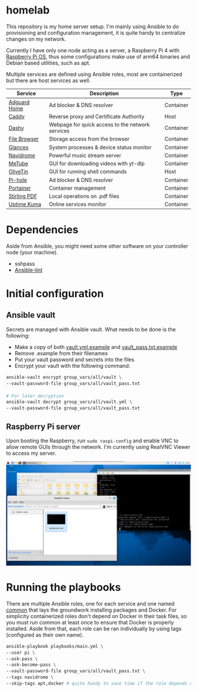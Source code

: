 # homelab

This repository is my home server setup. I'm mainly using Ansible to do provisioning and configuration management, it is quite handy to centralize changes on my network.

Currently I have only one node acting as a server, a Raspberry Pi 4 with [Raspberry Pi OS](https://www.raspberrypi.com/software/), thus some configurations make use of arm64 binaries and Debian based utilities, such as apt.

Multiple services are defined using Ansible roles, most are containerized but there are host services as well.

| Service                               | Description                                      | Type      |
|---------------------------------------|--------------------------------------------------|-----------|
| [Adguard Home](docs/adguard-home.md)  | Ad blocker & DNS resolver                        | Container |
| [Caddy](docs/caddy.md)                | Reverse proxy and Certificate Authority          | Host      |
| [Dashy](docs/dashy.md)                | Webpage for quick access to the network services | Container |
| [File Browser](docs/file-browser.md)  | Storage access from the browser                  | Container |
| [Glances](docs/glances.md)            | System processes & device status monitor         | Container |
| [Navidrome](docs/navidrome.md)        | Powerful music stream server                     | Container |
| [MeTube](docs/metube.md)              | GUI for downloading videos with yt-dlp           | Container |
| [OliveTin](docs/olivetin.md)          | GUI for running shell commands                   | Host      |
| [Pi-hole](docs/pihole.md)             | Ad blocker & DNS resolver                        | Container |
| [Portainer](docs/portainer.md)        | Container management                             | Container |
| [Stirling PDF](docs/stirling-pdf.md)  | Local operations on .pdf files                   | Container |
| [Uptime Kuma](docs/uptime-kuma.md)    | Online services monitor                          | Container |

# Dependencies

Aside from Ansible, you might need some other software on your controller node (your machine).

- sshpass
- [Ansible-lint](https://ansible.readthedocs.io/projects/lint/installing/#installing-the-latest-version)


# Initial configuration

## Ansible vault

Secrets are managed with Ansible vault. What needs to be done is the following:

- Make a copy of both [vault.yml.example](group_vars/all/vault.yml.example) and [vault_pass.txt.example](group_vars/all/vault_pass.txt.example)
- Remove .example from their filenames
- Put your vault password and secrets into the files
- Encrypt your vault with the following command:

```bash
ansible-vault encrypt group_vars/all/vault \
--vault-password-file group_vars/all/vault_pass.txt

# For later decryption
ansible-vault decrypt group_vars/all/vault.yml \
--vault-password-file group_vars/all/vault_pass.txt
``` 

## Raspberry Pi server

Upon booting the Raspberry, run ```sudo raspi-config``` and enable VNC to allow remote GUIs through the network. I'm currently using RealVNC Viewer to access my server.

![RealVNC Viewer](docs/images/vnc-viewer.png)

# Running the playbooks

There are multiple Ansible roles, one for each service and one named [common](/roles/common/tasks/main.yml) that lays the groundwork installing packages and Docker. For simplicity containerized roles don't depend on Docker in their task files, so you must run common at least once to ensure that Docker is properly installed. Aside from that, each role can be ran individually by using tags (configured as their own name).

```bash
ansible-playbook playbooks/main.yml \
--user pi \
--ask-pass \
--ask-become-pass \
--vault-password-file group_vars/all/vault_pass.txt \
--tags navidrome \
--skip-tags apt,docker # quite handy to save time if the role depends on common
```
